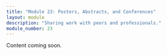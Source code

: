 ```yaml
---
title: "Module 23: Posters, Abstracts, and Conferences"
layout: module
description: "Sharing work with peers and professionals."
module_number: 23
---
```

Content coming soon.
